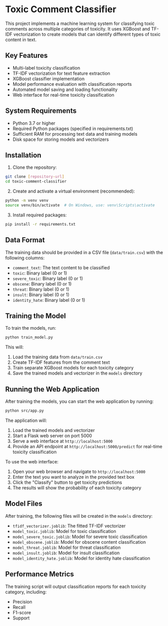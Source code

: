 # Toxic Comment Classifier

This project implements a machine learning system for classifying toxic comments across multiple categories of toxicity. It uses XGBoost and TF-IDF vectorization to create models that can identify different types of toxic content in text.

## Key Features

- Multi-label toxicity classification
- TF-IDF vectorization for text feature extraction
- XGBoost classifier implementation
- Model performance evaluation with classification reports
- Automated model saving and loading functionality
- Web interface for real-time toxicity classification

## System Requirements

- Python 3.7 or higher
- Required Python packages (specified in requirements.txt)
- Sufficient RAM for processing text data and training models
- Disk space for storing models and vectorizers

## Installation

1. Clone the repository:
```bash
git clone [repository-url]
cd toxic-comment-classifier
```

2. Create and activate a virtual environment (recommended):
```bash
python -m venv venv
source venv/bin/activate  # On Windows, use: venv\Scripts\activate
```

3. Install required packages:
```bash
pip install -r requirements.txt
```

## Data Format

The training data should be provided in a CSV file (`data/train.csv`) with the following columns:
- `comment_text`: The text content to be classified
- `toxic`: Binary label (0 or 1)
- `severe_toxic`: Binary label (0 or 1)
- `obscene`: Binary label (0 or 1)
- `threat`: Binary label (0 or 1)
- `insult`: Binary label (0 or 1)
- `identity_hate`: Binary label (0 or 1)

## Training the Model

To train the models, run:
```bash
python train_model.py
```

This will:
1. Load the training data from `data/train.csv`
2. Create TF-IDF features from the comment text
3. Train separate XGBoost models for each toxicity category
4. Save the trained models and vectorizer in the `models` directory

## Running the Web Application

After training the models, you can start the web application by running:
```bash
python src/app.py
```

The application will:
1. Load the trained models and vectorizer
2. Start a Flask web server on port 5000
3. Serve a web interface at `http://localhost:5000`
4. Provide an API endpoint at `http://localhost:5000/predict` for real-time toxicity classification

To use the web interface:
1. Open your web browser and navigate to `http://localhost:5000`
2. Enter the text you want to analyze in the provided text box
3. Click the "Classify" button to get toxicity predictions
4. The results will show the probability of each toxicity category

## Model Files

After training, the following files will be created in the `models` directory:
- `tfidf_vectorizer.joblib`: The fitted TF-IDF vectorizer
- `model_toxic.joblib`: Model for toxic classification
- `model_severe_toxic.joblib`: Model for severe toxic classification
- `model_obscene.joblib`: Model for obscene content classification
- `model_threat.joblib`: Model for threat classification
- `model_insult.joblib`: Model for insult classification
- `model_identity_hate.joblib`: Model for identity hate classification

## Performance Metrics

The training script will output classification reports for each toxicity category, including:
- Precision
- Recall
- F1-score
- Support
